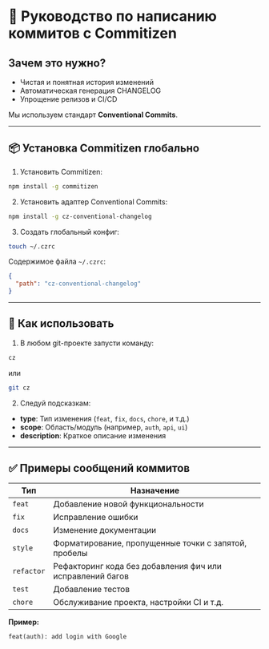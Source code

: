 # 📘 Руководство по написанию коммитов с Commitizen

## Зачем это нужно?

* Чистая и понятная история изменений
* Автоматическая генерация CHANGELOG
* Упрощение релизов и CI/CD

Мы используем стандарт **Conventional Commits**.

---

## 📦 Установка Commitizen **глобально**

1. Установить Commitizen:

```bash
npm install -g commitizen
```

2. Установить адаптер Conventional Commits:

```bash
npm install -g cz-conventional-changelog
```

3. Создать глобальный конфиг:

```bash
touch ~/.czrc
```

Содержимое файла `~/.czrc`:

```json
{
  "path": "cz-conventional-changelog"
}
```

---

## 🚀 Как использовать

1. В любом git-проекте запусти команду:

```bash
cz
```

или

```bash
git cz
```

2. Следуй подсказкам:

* **type**: Тип изменения (`feat`, `fix`, `docs`, `chore`, и т.д.)
* **scope**: Область/модуль (например, `auth`, `api`, `ui`)
* **description**: Краткое описание изменения

---

## ✅ Примеры сообщений коммитов

| Тип        | Назначение                                                |
| ---------- | --------------------------------------------------------- |
| `feat`     | Добавление новой функциональности                         |
| `fix`      | Исправление ошибки                                        |
| `docs`     | Изменение документации                                    |
| `style`    | Форматирование, пропущенные точки с запятой, пробелы      |
| `refactor` | Рефакторинг кода без добавления фич или исправлений багов |
| `test`     | Добавление тестов                                         |
| `chore`    | Обслуживание проекта, настройки CI и т.д.                 |

**Пример:**

```
feat(auth): add login with Google
```
